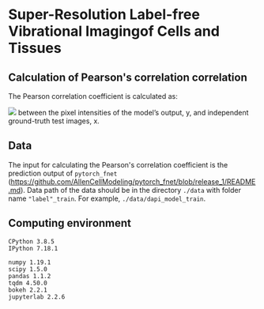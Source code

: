 # Super-Resolution Label-free Vibrational Imagingof Cells and Tissues

## Calculation of Pearson's correlation correlation
The Pearson correlation coefficient is calculated as:

<img src="https://render.githubusercontent.com/render/math?math=r=\frac{\sum(x-\bar{x})(y-\bar{y})}{\sqrt{\sum(x-\bar{x})^2\sum(y-\bar{y})^2}}">
between the pixel intensities of the model’s output, y, and independent ground-truth test images, x.

## Data
The input for calculating the Pearson's correlation coefficient is the prediction output of `pytorch_fnet`
(https://github.com/AllenCellModeling/pytorch_fnet/blob/release_1/README.md). Data path of the data should be in the directory `./data` with folder name `"label"_train`. For example, `./data/dapi_model_train`.

## Computing environment 

```shell
CPython 3.8.5
IPython 7.18.1

numpy 1.19.1
scipy 1.5.0
pandas 1.1.2
tqdm 4.50.0
bokeh 2.2.1
jupyterlab 2.2.6
```


